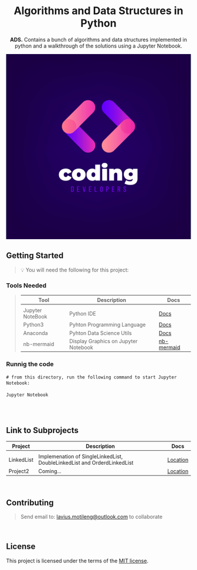 <h1 align="center">Algorithms and Data Structures in Python</h1>
<p align="center">
<b>ADS.</b> Contains a bunch of algorithms and data structures implemented in python and a walkthrough of the solutions using a Jupyter Notebook.
</p>

![react-material-admin-demo](./Resources/Header.jpg)

## Getting Started

<blockquote>
<p>
💡 You will need the following for this project:
</p>
</blockquote>

### Tools  Needed
<blockquote>

| Tool                  | Description                                 | Docs                                     |
| ------------          | ------------------------------------------- | -------------------------------          |
|                       |                                             |                                          |
| Jupyter NoteBook      | Python IDE                                  | [Docs](https://brew.sh/)                 |
| Python3               | Pyhton Programming Language                 | [Docs](https://www.python.org/downloads) |
| Anaconda              | Pyhton Data Science Utils                   | [Docs](https://www.anaconda.com)         |
| nb-mermaid            | Display Graphics on Jupyter Notebook        | [nb-mermaid](https://mermaid.readthedocs.io/en/latest/notes/installation.html)
</blockquote>

### Runnig the code

```
# from this directory, run the following command to start Jupyter Notebook:

Jupyter Notebook
```

<br>

<br>

## Link to Subprojects

| Project      | Description                                 | Docs                                     |
| ------------ | ------------------------------------------- | -------------------------------          |
|              |
| LinkedList   | Implemenation of SingleLinkedList, DoubleLinkedList and OrderdLinkedList               | [Location](./src/LinkedlIST)                 |
| Project2     | Coming...                                                                              | [Location](./src/Projectone)                 |

<br>

## Contributing

<blockquote>
<p>

Send email to:
lavius.motileng@outlook.com to collaborate
<br>
</p>
</blockquote>

<br>

## License

This project is licensed under the terms of the
[MIT license](/LICENSE).
